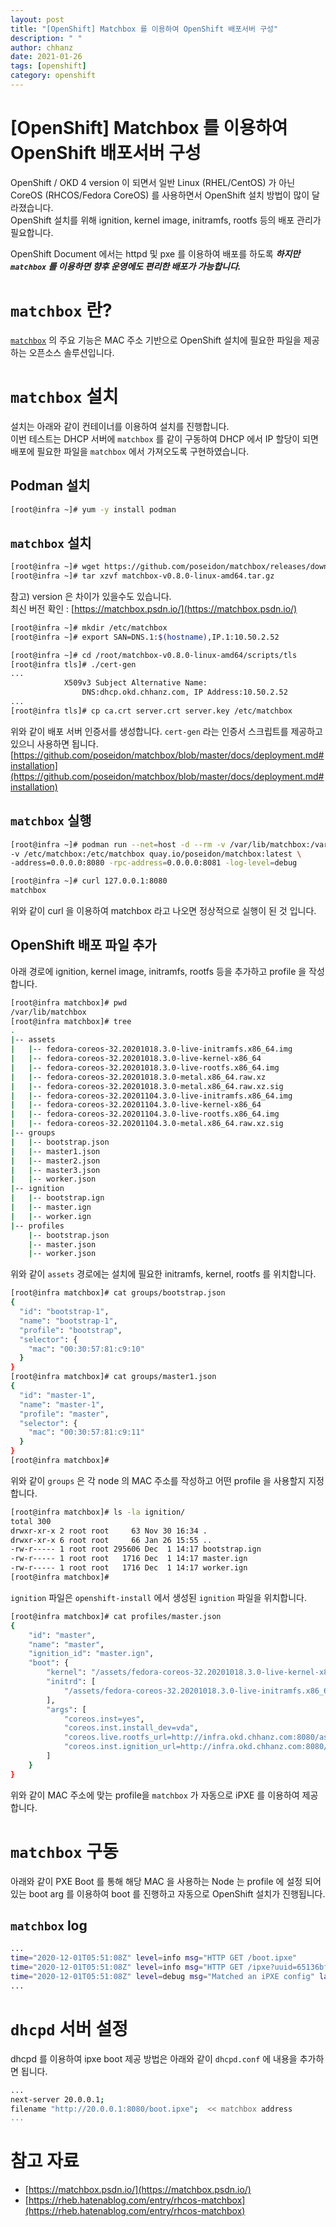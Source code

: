 ```yaml
---
layout: post
title: "[OpenShift] Matchbox 를 이용하여 OpenShift 배포서버 구성"
description: " "
author: chhanz
date: 2021-01-26
tags: [openshift]
category: openshift
---
```

# [OpenShift] Matchbox 를 이용하여 OpenShift 배포서버 구성
OpenShift / OKD 4 version 이 되면서 일반 Linux (RHEL/CentOS) 가 아닌 CoreOS (RHCOS/Fedora CoreOS) 를 사용하면서 OpenShift 설치 방법이 많이 달라졌습니다.   
OpenShift 설치를 위해 ignition, kernel image, initramfs, rootfs 등의 배포 관리가 필요합니다.   
   
OpenShift Document 에서는 httpd 및 pxe 를 이용하여 배포를 하도록 ***하지만 `matchbox` 를 이용하면 향후 운영에도 편리한 배포가 가능합니다.***   
   
# `matchbox` 란?   
[`matchbox`](https://matchbox.psdn.io/) 의 주요 기능은 MAC 주소 기반으로 OpenShift 설치에 필요한 파일을 제공하는 오픈소스 솔루션입니다.   
   
# `matchbox` 설치
설치는 아래와 같이 컨테이너를 이용하여 설치를 진행합니다.   
이번 테스트는 DHCP 서버에 `matchbox` 를 같이 구동하여 DHCP 에서 IP 할당이 되면 배포에 필요한 파일을 `matchbox` 에서 가져오도록 구현하였습니다.   

## Podman 설치
```bash
[root@infra ~]# yum -y install podman
```
## `matchbox` 설치
```bash
[root@infra ~]# wget https://github.com/poseidon/matchbox/releases/download/v0.8.0/matchbox-v0.8.0-linux-amd64.tar.gz
[root@infra ~]# tar xzvf matchbox-v0.8.0-linux-amd64.tar.gz
```
참고) version 은 차이가 있을수도 있습니다.   
최신 버전 확인 : [https://matchbox.psdn.io/](https://matchbox.psdn.io/)   
   
```bash
[root@infra ~]# mkdir /etc/matchbox
[root@infra ~]# export SAN=DNS.1:$(hostname),IP.1:10.50.2.52

[root@infra ~]# cd /root/matchbox-v0.8.0-linux-amd64/scripts/tls
[root@infra tls]# ./cert-gen
...
            X509v3 Subject Alternative Name:
                DNS:dhcp.okd.chhanz.com, IP Address:10.50.2.52
...
[root@infra tls]# cp ca.crt server.crt server.key /etc/matchbox
```
위와 같이 배포 서버 인증서를 생성합니다. `cert-gen` 라는 인증서 스크립트를 제공하고 있으니 사용하면 됩니다.   
[https://github.com/poseidon/matchbox/blob/master/docs/deployment.md#installation](https://github.com/poseidon/matchbox/blob/master/docs/deployment.md#installation)   
   
## `matchbox` 실행
```bash
[root@infra ~]# podman run --net=host -d --rm -v /var/lib/matchbox:/var/lib/matchbox \
-v /etc/matchbox:/etc/matchbox quay.io/poseidon/matchbox:latest \
-address=0.0.0.0:8080 -rpc-address=0.0.0.0:8081 -log-level=debug

[root@infra ~]# curl 127.0.0.1:8080
matchbox
```
위와 같이 curl 을 이용하여 matchbox 라고 나오면 정상적으로 실행이 된 것 입니다.   
   
## OpenShift 배포 파일 추가
아래 경로에 ignition, kernel image, initramfs, rootfs 등을 추가하고 profile 을 작성합니다.   
```bash
[root@infra matchbox]# pwd
/var/lib/matchbox
[root@infra matchbox]# tree
.
|-- assets
|   |-- fedora-coreos-32.20201018.3.0-live-initramfs.x86_64.img
|   |-- fedora-coreos-32.20201018.3.0-live-kernel-x86_64
|   |-- fedora-coreos-32.20201018.3.0-live-rootfs.x86_64.img
|   |-- fedora-coreos-32.20201018.3.0-metal.x86_64.raw.xz
|   |-- fedora-coreos-32.20201018.3.0-metal.x86_64.raw.xz.sig
|   |-- fedora-coreos-32.20201104.3.0-live-initramfs.x86_64.img
|   |-- fedora-coreos-32.20201104.3.0-live-kernel-x86_64
|   |-- fedora-coreos-32.20201104.3.0-live-rootfs.x86_64.img
|   |-- fedora-coreos-32.20201104.3.0-metal.x86_64.raw.xz.sig
|-- groups
|   |-- bootstrap.json
|   |-- master1.json
|   |-- master2.json
|   |-- master3.json
|   |-- worker.json
|-- ignition
|   |-- bootstrap.ign
|   |-- master.ign
|   |-- worker.ign
|-- profiles
    |-- bootstrap.json
    |-- master.json
    |-- worker.json

```
위와 같이 `assets` 경로에는 설치에 필요한 initramfs, kernel, rootfs 를 위치합니다.   
    
```bash
[root@infra matchbox]# cat groups/bootstrap.json 
{
  "id": "bootstrap-1",
  "name": "bootstrap-1",
  "profile": "bootstrap",
  "selector": {
    "mac": "00:30:57:81:c9:10"
  }
}
[root@infra matchbox]# cat groups/master1.json   
{
  "id": "master-1",
  "name": "master-1",
  "profile": "master",
  "selector": {
    "mac": "00:30:57:81:c9:11"
  }
}
[root@infra matchbox]#
```
위와 같이 `groups` 은 각 node 의 MAC 주소를 작성하고 어떤 profile 을 사용할지 지정합니다.   
   
```bash
[root@infra matchbox]# ls -la ignition/
total 300
drwxr-xr-x 2 root root     63 Nov 30 16:34 .
drwxr-xr-x 6 root root     66 Jan 26 15:55 ..
-rw-r----- 1 root root 295606 Dec  1 14:17 bootstrap.ign
-rw-r----- 1 root root   1716 Dec  1 14:17 master.ign
-rw-r----- 1 root root   1716 Dec  1 14:17 worker.ign
[root@infra matchbox]#
```
`ignition` 파일은 `openshift-install` 에서 생성된 `ignition` 파일을 위치합니다.   
   
```bash
[root@infra matchbox]# cat profiles/master.json    
{
    "id": "master",
    "name": "master",
    "ignition_id": "master.ign",
    "boot": {
        "kernel": "/assets/fedora-coreos-32.20201018.3.0-live-kernel-x86_64",
        "initrd": [
            "/assets/fedora-coreos-32.20201018.3.0-live-initramfs.x86_64.img"
        ],
        "args": [
            "coreos.inst=yes",
            "coreos.inst.install_dev=vda",
            "coreos.live.rootfs_url=http://infra.okd.chhanz.com:8080/assets/fedora-coreos-32.20201018.3.0-live-rootfs.x86_64.img",
            "coreos.inst.ignition_url=http://infra.okd.chhanz.com:8080/ignition?mac=${mac:hexhyp}"
        ]
    }
}
```
위와 같이 MAC 주소에 맞는 profile을 `matchbox` 가 자동으로 iPXE 를 이용하여 제공합니다.   
   
# `matchbox` 구동
아래와 같이 PXE Boot 를 통해 해당 MAC 을 사용하는 Node 는 profile 에 설정 되어 있는 boot arg 를 이용하여 boot 를 진행하고 자동으로 OpenShift 설치가 진행됩니다.   
   
## `matchbox` log
```bash
...
time="2020-12-01T05:51:08Z" level=info msg="HTTP GET /boot.ipxe"
time="2020-12-01T05:51:08Z" level=info msg="HTTP GET /ipxe?uuid=65136bfd-fd35-4289-b6f1-acec191e20f4&mac=00-30-57-81-c9-14&domain=chhanz.com&hostname=w1.okd.chhanz.com&serial="
time="2020-12-01T05:51:08Z" level=debug msg="Matched an iPXE config" labels="map[domain:chhanz.com hostname:w1.okd.chhanz.com mac:00:30:57:81:c9:14 serial: uuid:65136bfd-fd35-4289-b6f1-acec191e20f4]" profile=worker
...
```
   
# `dhcpd` 서버 설정
dhcpd 를 이용하여 ipxe boot 제공 방법은 아래와 같이 `dhcpd.conf` 에 내용을 추가하면 됩니다.   
```bash
...
next-server 20.0.0.1;
filename "http://20.0.0.1:8080/boot.ipxe";  << matchbox address
...
```
   
# 참고 자료
* [https://matchbox.psdn.io/](https://matchbox.psdn.io/)   
* [https://rheb.hatenablog.com/entry/rhcos-matchbox](https://rheb.hatenablog.com/entry/rhcos-matchbox)   
